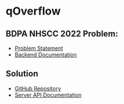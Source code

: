 # qOverflow

## BDPA NHSCC 2022 Problem:

-   [Problem Statement](https://github.com/nhscc/problem-statements/tree/main/2022/qoverflow)
-   [Backend Documentation](https://hscc8udvc7gs.docs.apiary.io/)

## Solution

-   [GitHub Repository](https://github.com/spicecat/qOverflow)
-   [Server API Documentation](https://app.swaggerhub.com/apis-docs/C4theBomb/qOverflow/1.0.0/)

